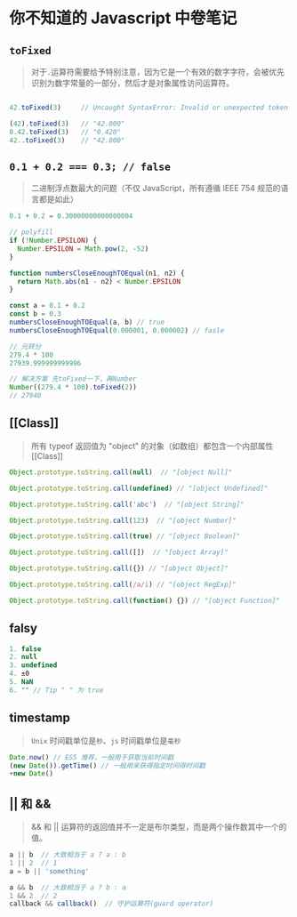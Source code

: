 # 你不知道的 Javascript 中卷笔记

## `toFixed`

> 对于`.`运算符需要给予特别注意，因为它是一个有效的数字字符，会被优先识别为数字常量的一部分，然后才是对象属性访问运算符。

``` js

42.toFixed(3)     // Uncaught SyntaxError: Invalid or unexpected token

(42).toFixed(3)   // "42.000"
0.42.toFixed(3)   // "0.420"
42..toFixed(3)    // "42.000"
```

## `0.1 + 0.2 === 0.3; // false`

> 二进制浮点数最大的问题（不仅 JavaScript，所有遵循 IEEE 754 规范的语言都是如此）

``` js
0.1 + 0.2 = 0.30000000000000004

// polyfill
if (!Number.EPSILON) {
  Number.EPSILON = Math.pow(2, -52)
}

function numbersCloseEnoughTOEqual(n1, n2) {
  return Math.abs(n1 - n2) < Number.EPSILON
}

const a = 0.1 + 0.2
const b = 0.3
numbersCloseEnoughTOEqual(a, b) // true
numbersCloseEnoughTOEqual(0.000001, 0.000002) // fasle

// 元转分 
279.4 * 100
27939.999999999996

// 解决方案 先toFixed一下，再Number
Number((279.4 * 100).toFixed(2))
// 27940
```

## [[Class]]

> 所有 typeof 返回值为 "object" 的对象（如数组）都包含一个内部属性 [[Class]]

``` js
Object.prototype.toString.call(null)  // "[object Null]"

Object.prototype.toString.call(undefined) // "[object Undefined]"

Object.prototype.toString.call('abc')  // "[object String]"

Object.prototype.toString.call(123)  // "[object Number]"

Object.prototype.toString.call(true) // "[object Boolean]"

Object.prototype.toString.call([])  // "[object Array]"

Object.prototype.toString.call({}) // "[object Object]"

Object.prototype.toString.call(/a/i) // "[object RegExp]"

Object.prototype.toString.call(function() {}) // "[object Function]"
```

## falsy

``` js
1. false
2. null
3. undefined
4. ±0
5. NaN
6. "" // Tip " " 为 true
```

## timestamp

> `Unix` 时间戳单位是`秒`、`js` 时间戳单位是`毫秒`

``` js
Date.now() // ES5 推荐，一般用于获取当前时间戳
(new Date()).getTime() // 一般用来获得指定时间得时间戳
+new Date()
```

## || 和 &&

> && 和 || 运算符的返回值并不一定是布尔类型，而是两个操作数其中一个的值。

``` js
a || b  // 大致相当于 a ? a : b
1 || 2  // 1
a = b || 'something'

a && b  // 大致相当于 a ? b : a
1 && 2  // 2
callback && callback()  // 守护运算符(guard operator)
```
